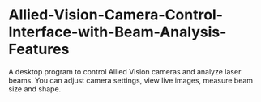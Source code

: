 # Allied-Vision-Camera-Control-Interface-with-Beam-Analysis-Features
A desktop program to control Allied Vision cameras and analyze laser beams. You can adjust camera settings, view live images, measure beam size and shape.
